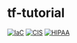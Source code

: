 # tf-tutorial

[![IaC](https://app.soluble.cloud/api/v1/public/badges/dbbeaa94-1403-4c96-9684-0ee0fd07d1fe.svg)](https://app.soluble.cloud/repos/details/github.com/dasalebr/tf-tutorial)  [![CIS](https://app.soluble.cloud/api/v1/public/badges/703debf2-112c-4202-ade0-4acf8de23da0.svg)](https://app.soluble.cloud/repos/details/github.com/dasalebr/tf-tutorial)  [![HIPAA](https://app.soluble.cloud/api/v1/public/badges/822fa76e-79de-4f2c-80a4-11104ec7a50c.svg)](https://app.soluble.cloud/repos/details/github.com/dasalebr/tf-tutorial)  

